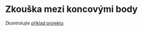 # Zkouška mezi koncovými body

Zkontrolujte [příklad projektu](https://github.com/go-rod/rod-e2e-example)
